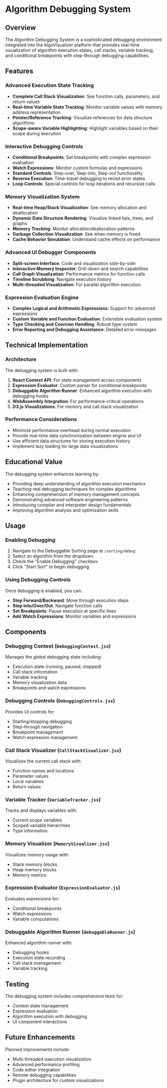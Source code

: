 # Algorithm Debugging System

## Overview

The Algorithm Debugging System is a sophisticated debugging environment integrated into the AlgoVisualizer platform that provides real-time visualization of algorithm execution states, call stacks, variable tracking, and conditional breakpoints with step-through debugging capabilities.

## Features

### Advanced Execution State Tracking

- **Complete Call Stack Visualization**: See function calls, parameters, and return values
- **Real-time Variable State Tracking**: Monitor variable values with memory address representation
- **Pointer/Reference Tracking**: Visualize references for data structure algorithms
- **Scope-aware Variable Highlighting**: Highlight variables based on their scope during execution

### Interactive Debugging Controls

- **Conditional Breakpoints**: Set breakpoints with complex expression evaluation
- **Watch Expressions**: Monitor custom formulas and expressions
- **Standard Controls**: Step-over, Step-into, Step-out functionality
- **Reverse Execution**: Time-travel debugging to revisit prior states
- **Loop Controls**: Special controls for loop iterations and recursive calls

### Memory Visualization System

- **Real-time Heap/Stack Visualization**: See memory allocation and deallocation
- **Dynamic Data Structure Rendering**: Visualize linked lists, trees, and graphs
- **Memory Tracking**: Monitor allocation/deallocation patterns
- **Garbage Collection Visualization**: See when memory is freed
- **Cache Behavior Simulation**: Understand cache effects on performance

### Advanced UI Debugger Components

- **Split-screen Interface**: Code and visualization side-by-side
- **Interactive Memory Inspector**: Drill-down and search capabilities
- **Call Graph Visualization**: Performance metrics for function calls
- **Timeline Scrubbing**: Navigate execution history
- **Multi-threaded Visualization**: For parallel algorithm execution

### Expression Evaluation Engine

- **Complex Logical and Arithmetic Expressions**: Support for advanced expressions
- **Custom Variable and Function Evaluation**: Extensible evaluation system
- **Type Checking and Coercion Handling**: Robust type system
- **Error Reporting and Debugging Assistance**: Detailed error messages

## Technical Implementation

### Architecture

The debugging system is built with:

1. **React Context API**: For state management across components
2. **Expression Evaluator**: Custom parser for conditional breakpoints
3. **Debuggable Algorithm Runner**: Enhanced algorithm execution with debugging hooks
4. **WebAssembly Integration**: For performance-critical operations
5. **D3.js Visualizations**: For memory and call stack visualization

### Performance Considerations

- Minimize performance overhead during normal execution
- Provide real-time data synchronization between engine and UI
- Use efficient data structures for storing execution history
- Implement lazy loading for large data visualizations

## Educational Value

The debugging system enhances learning by:

- Providing deep understanding of algorithm execution mechanics
- Teaching real debugging techniques for complex algorithms
- Enhancing comprehension of memory management concepts
- Demonstrating advanced software engineering patterns
- Introducing compiler and interpreter design fundamentals
- Improving algorithm analysis and optimization skills

## Usage

### Enabling Debugging

1. Navigate to the Debuggable Sorting page at `/sorting/debug`
2. Select an algorithm from the dropdown
3. Check the "Enable Debugging" checkbox
4. Click "Start Sort" to begin debugging

### Using Debugging Controls

Once debugging is enabled, you can:

- **Step Forward/Backward**: Move through execution steps
- **Step Into/Over/Out**: Navigate function calls
- **Set Breakpoints**: Pause execution at specific lines
- **Add Watch Expressions**: Monitor variables and expressions

## Components

### Debugging Context (`DebuggingContext.jsx`)

Manages the global debugging state including:
- Execution state (running, paused, stopped)
- Call stack information
- Variable tracking
- Memory visualization data
- Breakpoints and watch expressions

### Debugging Controls (`DebuggingControls.jsx`)

Provides UI controls for:
- Starting/stopping debugging
- Step-through navigation
- Breakpoint management
- Watch expression management

### Call Stack Visualizer (`CallStackVisualizer.jsx`)

Visualizes the current call stack with:
- Function names and locations
- Parameter values
- Local variables
- Return values

### Variable Tracker (`VariableTracker.jsx`)

Tracks and displays variables with:
- Current scope variables
- Scoped variable hierarchies
- Type information

### Memory Visualizer (`MemoryVisualizer.jsx`)

Visualizes memory usage with:
- Stack memory blocks
- Heap memory blocks
- Memory metrics

### Expression Evaluator (`ExpressionEvaluator.js`)

Evaluates expressions for:
- Conditional breakpoints
- Watch expressions
- Variable computations

### Debuggable Algorithm Runner (`debuggableRunner.js`)

Enhanced algorithm runner with:
- Debugging hooks
- Execution state recording
- Call stack management
- Variable tracking

## Testing

The debugging system includes comprehensive tests for:
- Context state management
- Expression evaluation
- Algorithm execution with debugging
- UI component interactions

## Future Enhancements

Planned improvements include:
- Multi-threaded execution visualization
- Advanced performance profiling
- Code editor integration
- Remote debugging capabilities
- Plugin architecture for custom visualizations